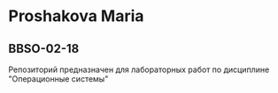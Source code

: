 # Proshakova Maria #

## BBSO-02-18 #


Репозиторий предназначен для лабораторных работ по дисциплине "Операционные системы"
